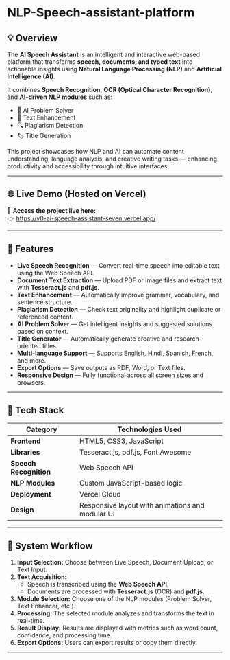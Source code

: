 # NLP-Speech-assistant-platform

## 💡 Overview  
The **AI Speech Assistant** is an intelligent and interactive web-based platform that transforms **speech, documents, and typed text** into actionable insights using **Natural Language Processing (NLP)** and **Artificial Intelligence (AI)**.  

It combines **Speech Recognition**, **OCR (Optical Character Recognition)**, and **AI-driven NLP modules** such as:  
- 🧠 AI Problem Solver  
- 📝 Text Enhancement  
- 🔍 Plagiarism Detection  
- 🏷️ Title Generation  

This project showcases how NLP and AI can automate content understanding, language analysis, and creative writing tasks — enhancing productivity and accessibility through intuitive interfaces.

---

## 🌐 Live Demo (Hosted on Vercel)

🚀 **Access the project live here:**  
👉 https://v0-ai-speech-assistant-seven.vercel.app/


---

## 🚀 Features

- **Live Speech Recognition** — Convert real-time speech into editable text using the Web Speech API.  
- **Document Text Extraction** — Upload PDF or image files and extract text with **Tesseract.js** and **pdf.js**.  
- **Text Enhancement** — Automatically improve grammar, vocabulary, and sentence structure.  
- **Plagiarism Detection** — Check text originality and highlight duplicate or referenced content.  
- **AI Problem Solver** — Get intelligent insights and suggested solutions based on context.  
- **Title Generator** — Automatically generate creative and research-oriented titles.  
- **Multi-language Support** — Supports English, Hindi, Spanish, French, and more.  
- **Export Options** — Save outputs as PDF, Word, or Text files.  
- **Responsive Design** — Fully functional across all screen sizes and browsers.  

---

## 🧩 Tech Stack

| Category | Technologies Used |
|-----------|------------------|
| **Frontend** | HTML5, CSS3, JavaScript |
| **Libraries** | Tesseract.js, pdf.js, Font Awesome |
| **Speech Recognition** | Web Speech API |
| **NLP Modules** | Custom JavaScript-based logic |
| **Deployment** | Vercel Cloud |
| **Design** | Responsive layout with animations and modular UI |

---

## 🧠 System Workflow

1. **Input Selection:** Choose between Live Speech, Document Upload, or Text Input.  
2. **Text Acquisition:**  
   - Speech is transcribed using the **Web Speech API**.  
   - Documents are processed with **Tesseract.js** (OCR) and **pdf.js**.  
3. **Module Selection:** Choose one of the NLP modules (Problem Solver, Text Enhancer, etc.).  
4. **Processing:** The selected module analyzes and transforms the text in real-time.  
5. **Result Display:** Results are displayed with metrics such as word count, confidence, and processing time.  
6. **Export Options:** Users can export results or copy them directly.

---


